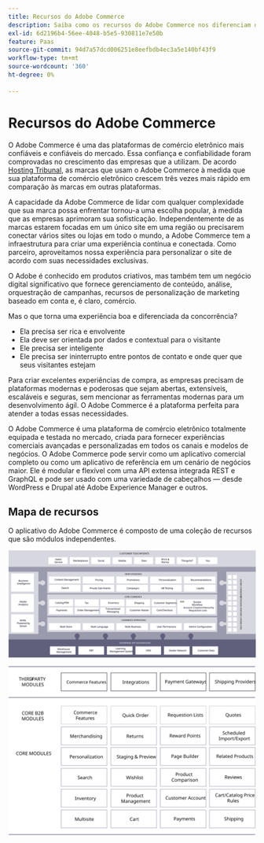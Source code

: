 ```yaml
---
title: Recursos do Adobe Commerce
description: Saiba como os recursos do Adobe Commerce nos diferenciam dos concorrentes.
exl-id: 6d2196b4-56ee-4048-b5e5-930811e7e50b
feature: Paas
source-git-commit: 94d7a57dcd006251e8eefbdb4ec3a5e140bf43f9
workflow-type: tm+mt
source-wordcount: '360'
ht-degree: 0%

---
```


# Recursos do Adobe Commerce

O Adobe Commerce é uma das plataformas de comércio eletrônico mais confiáveis e confiáveis do mercado. Essa confiança e confiabilidade foram comprovadas no crescimento das empresas que a utilizam. De acordo [Hosting Tribunal](https://hostingtribunal.com/blog/magento-statistics/#gref), as marcas que usam o Adobe Commerce à medida que sua plataforma de comércio eletrônico crescem três vezes mais rápido em comparação às marcas em outras plataformas.

A capacidade da Adobe Commerce de lidar com qualquer complexidade que sua marca possa enfrentar tornou-a uma escolha popular, à medida que as empresas aprimoram sua sofisticação. Independentemente de as marcas estarem focadas em um único site em uma região ou precisarem conectar vários sites ou lojas em todo o mundo, a Adobe Commerce tem a infraestrutura para criar uma experiência contínua e conectada. Como parceiro, aproveitamos nossa experiência para personalizar o site de acordo com suas necessidades exclusivas.

O Adobe é conhecido em produtos criativos, mas também tem um negócio digital significativo que fornece gerenciamento de conteúdo, análise, orquestração de campanhas, recursos de personalização de marketing baseado em conta e, é claro, comércio.

Mas o que torna uma experiência boa e diferenciada da concorrência?

- Ela precisa ser rica e envolvente
- Ela deve ser orientada por dados e contextual para o visitante
- Ele precisa ser inteligente
- Ele precisa ser ininterrupto entre pontos de contato e onde quer que seus visitantes estejam

Para criar excelentes experiências de compra, as empresas precisam de plataformas modernas e poderosas que sejam abertas, extensíveis, escaláveis e seguras, sem mencionar as ferramentas modernas para um desenvolvimento ágil. O Adobe Commerce é a plataforma perfeita para atender a todas essas necessidades.

O Adobe Commerce é uma plataforma de comércio eletrônico totalmente equipada e testada no mercado, criada para fornecer experiências comerciais avançadas e personalizadas em todos os canais e modelos de negócios. O Adobe Commerce pode servir como um aplicativo comercial completo ou como um aplicativo de referência em um cenário de negócios maior. Ele é modular e flexível com uma API extensa integrada REST e GraphQL e pode ser usado com uma variedade de cabeçalhos — desde WordPress e Drupal até Adobe Experience Manager e outros.

## Mapa de recursos

O aplicativo do Adobe Commerce é composto de uma coleção de recursos que são módulos independentes.

![mapa de recursos do Adobe Commerce](../../assets/playbooks/capabilities-map.svg)

![mapa de recursos do Adobe Commerce](../../assets/playbooks/capabilities-modules.svg)
